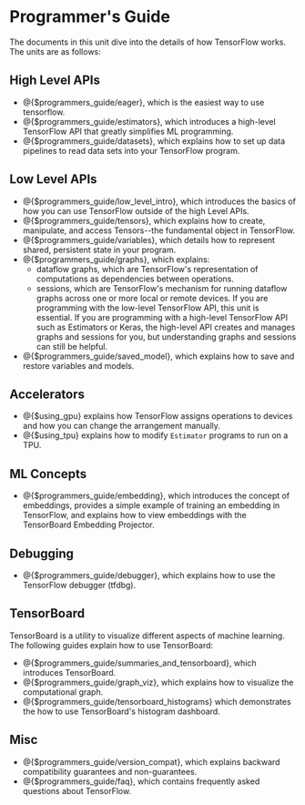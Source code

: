 # Programmer's Guide

The documents in this unit dive into the details of how TensorFlow
works. The units are as follows:

## High Level APIs

  * @{$programmers_guide/eager}, which is the easiest way to use tensorflow.
  * @{$programmers_guide/estimators}, which introduces a high-level
    TensorFlow API that greatly simplifies ML programming.
  * @{$programmers_guide/datasets}, which explains how to
    set up data pipelines to read data sets into your TensorFlow program.

## Low Level APIs

  * @{$programmers_guide/low_level_intro}, which introduces the
    basics of how you can use TensorFlow outside of the high Level APIs.
  * @{$programmers_guide/tensors}, which explains how to create,
    manipulate, and access Tensors--the fundamental object in TensorFlow.
  * @{$programmers_guide/variables}, which details how
    to represent shared, persistent state in your program.
  * @{$programmers_guide/graphs}, which explains:
      * dataflow graphs, which are TensorFlow's representation of computations
        as dependencies between operations.
      * sessions, which are TensorFlow's mechanism for running dataflow graphs
        across one or more local or remote devices.
    If you are programming with the low-level TensorFlow API, this unit
    is essential. If you are programming with a high-level TensorFlow API
    such as Estimators or Keras, the high-level API creates and manages
    graphs and sessions for you, but understanding graphs and sessions
    can still be helpful.
  * @{$programmers_guide/saved_model}, which
    explains how to save and restore variables and models.

## Accelerators

  * @{$using_gpu} explains how TensorFlow assigns operations to
    devices and how you can change the arrangement manually.
  * @{$using_tpu} explains how to modify `Estimator` programs to run on a TPU.


## ML Concepts

  * @{$programmers_guide/embedding}, which introduces the concept
    of embeddings, provides a simple example of training an embedding in
    TensorFlow, and explains how to view embeddings with the TensorBoard
    Embedding Projector.

## Debugging

  * @{$programmers_guide/debugger}, which
    explains how to use the TensorFlow debugger (tfdbg).

## TensorBoard

TensorBoard is a utility to visualize different aspects of machine learning.
The following guides explain how to use TensorBoard:

  * @{$programmers_guide/summaries_and_tensorboard},
    which introduces TensorBoard.
  * @{$programmers_guide/graph_viz}, which
    explains how to visualize the computational graph.
  * @{$programmers_guide/tensorboard_histograms} which demonstrates the how to
    use TensorBoard's histogram dashboard.


## Misc

  * @{$programmers_guide/version_compat},
    which explains backward compatibility guarantees and non-guarantees.
  * @{$programmers_guide/faq}, which contains frequently asked
    questions about TensorFlow.

